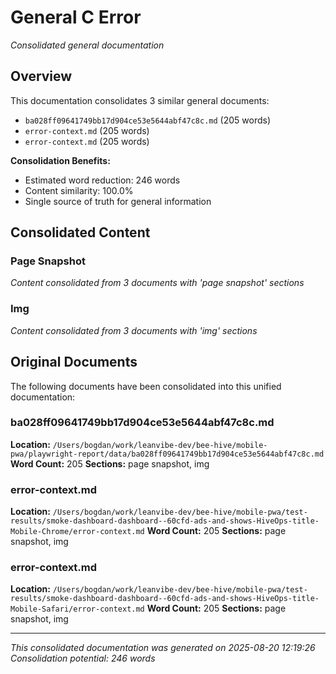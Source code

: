 # General C Error

*Consolidated general documentation*

## Overview

This documentation consolidates 3 similar general documents:

- `ba028ff09641749bb17d904ce53e5644abf47c8c.md` (205 words)
- `error-context.md` (205 words)
- `error-context.md` (205 words)


**Consolidation Benefits:**
- Estimated word reduction: 246 words
- Content similarity: 100.0%
- Single source of truth for general information

## Consolidated Content

### Page Snapshot

*Content consolidated from 3 documents with 'page snapshot' sections*

### Img

*Content consolidated from 3 documents with 'img' sections*


## Original Documents

The following documents have been consolidated into this unified documentation:

### ba028ff09641749bb17d904ce53e5644abf47c8c.md

**Location:** `/Users/bogdan/work/leanvibe-dev/bee-hive/mobile-pwa/playwright-report/data/ba028ff09641749bb17d904ce53e5644abf47c8c.md`
**Word Count:** 205
**Sections:** page snapshot, img

### error-context.md

**Location:** `/Users/bogdan/work/leanvibe-dev/bee-hive/mobile-pwa/test-results/smoke-dashboard-dashboard--60cfd-ads-and-shows-HiveOps-title-Mobile-Chrome/error-context.md`
**Word Count:** 205
**Sections:** page snapshot, img

### error-context.md

**Location:** `/Users/bogdan/work/leanvibe-dev/bee-hive/mobile-pwa/test-results/smoke-dashboard-dashboard--60cfd-ads-and-shows-HiveOps-title-Mobile-Safari/error-context.md`
**Word Count:** 205
**Sections:** page snapshot, img


---

*This consolidated documentation was generated on 2025-08-20 12:19:26*
*Consolidation potential: 246 words*

